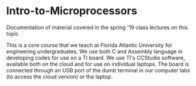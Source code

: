 # Intro-to-Microprocessors
Documentation of material covered in the spring '19 class lectures on this topic

This is a core course that we teach at Florida Atlantic University for engineering undergraduates. We use both C and Assembly language in developing codes for use on a TI board. We use TI's CCStudio software, available both on the cloud and for use on individual laptops. The board is connected through an USB port of the dumb terminal in our computer labs (to access the cloud version) or the laptop. 
